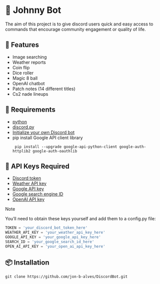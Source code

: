 # 🤖 Johnny Bot
The aim of this project is to give discord users quick and easy access to commands that encourage community engagement or quality of life.

## 🚀 Features
- Image searching
- Weather reports
- Coin flip
- Dice roller
- Magic 8 ball
- OpenAI chatbot
- Patch notes (14 different titles)
- Cs2 nade lineups

## 📄 Requirements
- [python](https://www.python.org/downloads/release/python-3922/)
- [discord.py](https://discordpy.readthedocs.io/en/stable/intro.html#installing)
- [Initialize your own Discord bot](https://discord.com/developers/applications)
- pip install Google API client library
  ```terminal
   pip install --upgrade google-api-python-client google-auth-httplib2 google-auth-oauthlib
  ```

## 🔑 API Keys Required
- [Discord token](https://discord.com/developers/applications)
- [Weather API key](https://www.weatherapi.com/)
- [Google API key](https://code.google.com/apis/console)
- [Google search engine ID](https://programmablesearchengine.google.com/controlpanel/create)
- [OpenAI API key](https://platform.openai.com/api-keys)
> [!NOTE]
> You’ll need to obtain these keys yourself and add them to a config.py file:

```python
TOKEN = 'your_discord_bot_token_here'
WEATHER_API_KEY = 'your_weather_api_key_here'
GOOGLE_API_KEY = 'your_google_api_key_here'
SEARCH_ID = 'your_google_search_id_here'
OPEN_AI_API_KEY = 'your_open_ai_api_key_here'
```

## 📦 Installation
```terminal
git clone https://github.com/jon-b-alves/DiscordBot.git
```

